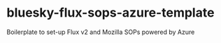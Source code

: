 # bluesky-flux-sops-azure-template
Boilerplate to set-up Flux v2 and Mozilla SOPs powered by Azure 
